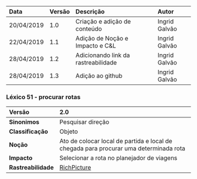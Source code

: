 |Data|Versão|Descrição|Autor|
|:---|:---|:---|:---|
|20/04/2019|1.0|Criação e adição de conteúdo|Ingrid Galvão|
|22/04/2019|1.1|Adição de Noção e Impacto e C&L|Ingrid Galvão|
|28/04/2019|1.2|Adicionando link da rastreabilidade|Ingrid Galvão|
|28/04/2019|1.3|Adição ao github|Ingrid Galvão|

### Léxico 51 - procurar rotas

|Versão|2.0
|:-|:-|
|**Sinonimos**| Pesquisar direção
|**Classificação**| Objeto |
|**Noção**|Ato de colocar local de partida e local de chegada para procurar uma determinada rota|
|**Impacto**|Selecionar a rota no planejador de viagens|
|**Rastreabilidade**|[RichPicture](https://github.com/Andre-Eduardo/2019.1-Requisitos-Moovit/wiki/RichPicture-Vers%C3%A3o-1.2#rp012---usu%C3%A1rio-web-n%C3%A3o-cadastrado)

